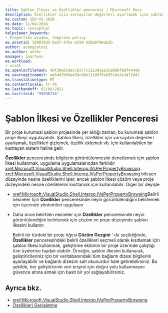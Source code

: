 ```yaml
---
title: Şablon Ilkesi ve Özellikler penceresi | Microsoft Docs
description: Özellikler için varsayılan değerleri ayarlamak için şablon İlkesi kullanma, özellikleri gizleme ve Özellikler penceresi özellikler ekleme hakkında bilgi edinin.
ms.custom: SEO-VS-2020
ms.date: 11/04/2016
ms.topic: conceptual
helpviewer_keywords:
- Properties window, template policy
ms.assetid: 1d8019d3-5e57-47ba-b358-526b0796a63b
author: acangialosi
ms.author: anthc
manager: jmartens
ms.workload:
- vssdk
ms.openlocfilehash: 40f29eb5da5c8377c31a39a1e55868bf89f444a9
ms.sourcegitcommit: ae6d47b09a439cd0e13180f5e89510e3e347fd47
ms.translationtype: MT
ms.contentlocale: tr-TR
ms.lasthandoff: 02/08/2021
ms.locfileid: "99898234"
---
```

# <a name="template-policy-and-the-properties-window"></a>Şablon İlkesi ve Özellikler Penceresi
Bir proje kurumsal şablon projesinde yer aldığı zaman, bu kurumsal şablon proje ilkeyi uygulayabilir. Şablon İlkesi, özellikler için varsayılan değerleri ayarlamak, özellikleri gizlemek, özellik eklemek vb. için kullanılabilen bir kısıtlayan sistem haline gelir.

 **Özellikler** penceresinde bilgilerin görüntülenmesini denetlemek için şablon İlkesi kullanmak, uygulama uygulamalarından farklıdır <xref:Microsoft.VisualStudio.Shell.Interop.IVsPerPropertyBrowsing> . <xref:Microsoft.VisualStudio.Shell.Interop.IVsPerPropertyBrowsing> bileşen düzeyinde nesne özelliklerini işler, ancak şablon İlkesi çözüm veya proje düzeyindeki nesne özelliklerini kısıtlamak için kullanılabilir. Diğer bir deyişle

- <xref:Microsoft.VisualStudio.Shell.Interop.IVsPerPropertyBrowsing>Belirli nesneler Için **Özellikler** penceresinde neyin görüntülendiğini belirlemek için üzerinde yöntemleri uygulayın

- Daha önce belirtilen nesneler için **Özellikler** penceresinde neyin görüntülendiğini belirlemek için çözüm ve proje düzeyinde şablon ilkesini kullanın

  Belirli bir türdeki bir proje öğesi **Çözüm Gezgini** ' de seçildiğinde, **Özellikler** penceresindeki belirli özellikleri seçmeli olarak kısıtlamak için şablon İlkesi kullanmak, geliştirme ekibinin bir proje üzerinde çalıştığı tüm üyelerine faydalı olabilir. Örneğin, şablon ilkesini kullanarak, geliştiricileriniz için bir veritabanındaki tüm bağlantı dizesi bilgilerini ayarlayabilir ve bağlantı dizesini salt okunurdur hale getirebilirsiniz. Bu şekilde, her geliştiricinin veri erişimi için doğru yolu kullanmasını güvence altına almak için basit bir yol sağlayabilirsiniz.

## <a name="see-also"></a>Ayrıca bkz.
- <xref:Microsoft.VisualStudio.Shell.Interop.IVsPerPropertyBrowsing>
- [Özellikleri Genişletme](../../extensibility/internals/extending-properties.md)
